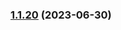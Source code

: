 
### [1.1.20](https://github.com/vladcosorg/action-s3-cloudfront-smart-deploy/compare/v1.1.19...v1.1.20) (2023-06-30)
